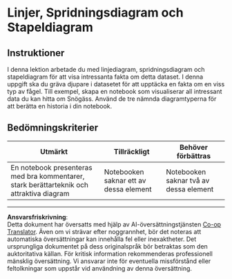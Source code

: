 <!--
CO_OP_TRANSLATOR_METADATA:
{
  "original_hash": "ad163c4fda72c8278280b61cad317ff4",
  "translation_date": "2025-08-26T23:19:25+00:00",
  "source_file": "3-Data-Visualization/09-visualization-quantities/assignment.md",
  "language_code": "sv"
}
-->
# Linjer, Spridningsdiagram och Stapeldiagram

## Instruktioner

I denna lektion arbetade du med linjediagram, spridningsdiagram och stapeldiagram för att visa intressanta fakta om detta dataset. I denna uppgift ska du gräva djupare i datasetet för att upptäcka en fakta om en viss typ av fågel. Till exempel, skapa en notebook som visualiserar all intressant data du kan hitta om Snögäss. Använd de tre nämnda diagramtyperna för att berätta en historia i din notebook.

## Bedömningskriterier

Utmärkt | Tillräckligt | Behöver förbättras
--- | --- | -- |
En notebook presenteras med bra kommentarer, stark berättarteknik och attraktiva diagram | Notebooken saknar ett av dessa element | Notebooken saknar två av dessa element

---

**Ansvarsfriskrivning**:  
Detta dokument har översatts med hjälp av AI-översättningstjänsten [Co-op Translator](https://github.com/Azure/co-op-translator). Även om vi strävar efter noggrannhet, bör det noteras att automatiska översättningar kan innehålla fel eller inexaktheter. Det ursprungliga dokumentet på dess originalspråk bör betraktas som den auktoritativa källan. För kritisk information rekommenderas professionell mänsklig översättning. Vi ansvarar inte för eventuella missförstånd eller feltolkningar som uppstår vid användning av denna översättning.